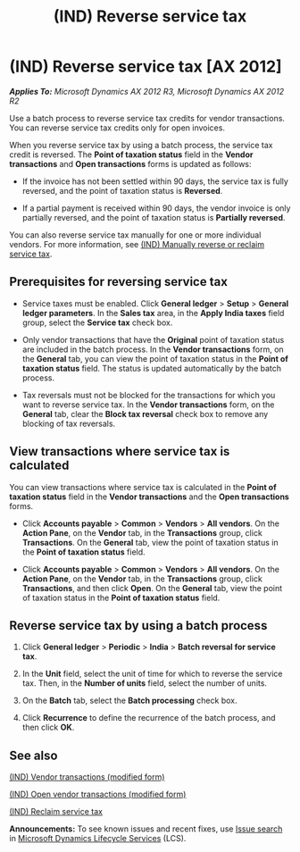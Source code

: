 ﻿---
title: (IND) Reverse service tax
TOCTitle: (IND) Reverse service tax
ms:assetid: abdf7af5-3d71-44e3-b5c9-9548f629ae44
ms:mtpsurl: https://technet.microsoft.com/en-us/library/JJ664785(v=AX.60)
ms:contentKeyID: 49386107
ms.date: 04/18/2014
mtps_version: v=AX.60
---

# (IND) Reverse service tax [AX 2012]


_**Applies To:** Microsoft Dynamics AX 2012 R3, Microsoft Dynamics AX 2012 R2_

Use a batch process to reverse service tax credits for vendor transactions. You can reverse service tax credits only for open invoices.

When you reverse service tax by using a batch process, the service tax credit is reversed. The **Point of taxation status** field in the **Vendor transactions** and **Open transactions** forms is updated as follows:

  - If the invoice has not been settled within 90 days, the service tax is fully reversed, and the point of taxation status is **Reversed**.

  - If a partial payment is received within 90 days, the vendor invoice is only partially reversed, and the point of taxation status is **Partially reversed**.

You can also reverse service tax manually for one or more individual vendors. For more information, see [(IND) Manually reverse or reclaim service tax](ind-manually-reverse-or-reclaim-service-tax.md).

## Prerequisites for reversing service tax

  - Service taxes must be enabled. Click **General ledger** \> **Setup** \> **General ledger parameters**. In the **Sales tax** area, in the **Apply India taxes** field group, select the **Service tax** check box.

  - Only vendor transactions that have the **Original** point of taxation status are included in the batch process. In the **Vendor transactions** form, on the **General** tab, you can view the point of taxation status in the **Point of taxation status** field. The status is updated automatically by the batch process.

  - Tax reversals must not be blocked for the transactions for which you want to reverse service tax. In the **Vendor transactions** form, on the **General** tab, clear the **Block tax reversal** check box to remove any blocking of tax reversals.

## View transactions where service tax is calculated

You can view transactions where service tax is calculated in the **Point of taxation status** field in the **Vendor transactions** and the **Open transactions** forms.

  - Click **Accounts payable** \> **Common** \> **Vendors** \> **All vendors**. On the **Action Pane**, on the **Vendor** tab, in the **Transactions** group, click **Transactions**. On the **General** tab, view the point of taxation status in the **Point of taxation status** field.

  - Click **Accounts payable** \> **Common** \> **Vendors** \> **All vendors**. On the **Action Pane**, on the **Vendor** tab, in the **Transactions** group, click **Transactions**, and then click **Open**. On the **General** tab, view the point of taxation status in the **Point of taxation status** field.

## Reverse service tax by using a batch process

1.  Click **General ledger** \> **Periodic** \> **India** \> **Batch reversal for service tax**.

2.  In the **Unit** field, select the unit of time for which to reverse the service tax. Then, in the **Number of units** field, select the number of units.

3.  On the **Batch** tab, select the **Batch processing** check box.

4.  Click **Recurrence** to define the recurrence of the batch process, and then click **OK**.

## See also

[(IND) Vendor transactions (modified form)](https://technet.microsoft.com/en-us/library/jj664503\(v=ax.60\))

[(IND) Open vendor transactions (modified form)](https://technet.microsoft.com/en-us/library/jj664856\(v=ax.60\))

[(IND) Reclaim service tax](ind-reclaim-service-tax.md)

  
**Announcements:** To see known issues and recent fixes, use [Issue search](http://go.microsoft.com/fwlink/?linkid=389258) in [Microsoft Dynamics Lifecycle Services](http://go.microsoft.com/fwlink/?linkid=306505) (LCS).

